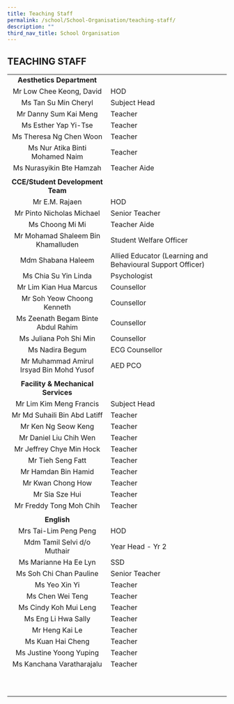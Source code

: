 ```yaml
---
title: Teaching Staff
permalink: /school/School-Organisation/teaching-staff/
description: ""
third_nav_title: School Organisation
---
```

## TEACHING STAFF

|   |   |
|:-:|---|
| **Aesthetics Department**  |   |
| Mr Low Chee Keong, David  | HOD  |
| Ms Tan Su Min Cheryl  | Subject Head  |
| Mr Danny Sum Kai Meng  | Teacher  |
| Ms Esther Yap Yi-Tse  | Teacher  |
| Ms Theresa Ng Chen Woon  | Teacher  |
| Ms Nur Atika Binti Mohamed Naim  | Teacher  |
| Ms Nurasyikin Bte Hamzah  | Teacher Aide  |
|   |   |
| **CCE/Student Development Team**  |   |
| Mr E.M. Rajaen  | HOD  |
| Mr Pinto Nicholas Michael  | Senior Teacher  |
| Ms Choong Mi Mi  | Teacher Aide  |
| Mr Mohamad Shaleem Bin Khamalluden  | Student Welfare Officer  |
| Mdm Shabana Haleem  | Allied Educator (Learning and Behavioural Support Officer)  |
| Ms Chia Su Yin Linda  | Psychologist  |
| Mr Lim Kian Hua Marcus  | Counsellor  |
| Mr Soh Yeow Choong Kenneth  | Counsellor |
| Ms Zeenath Begam Binte Abdul Rahim  | Counsellor  |
| Ms Juliana Poh Shi Min  | Counsellor  |
| Ms Nadira Begum  | ECG Counsellor  |
| Mr Muhammad Amirul Irsyad Bin Mohd Yusof  | AED PCO  |
|   |   |
| **Facility & Mechanical Services**  |   |
| Mr Lim Kim Meng Francis  | Subject Head  |
| Mr Md Suhaili Bin Abd Latiff  | Teacher  |
| Mr Ken Ng Seow Keng  | Teacher  |
| Mr Daniel Liu Chih Wen  | Teacher  |
| Mr Jeffrey Chye Min Hock  | Teacher  |
| Mr Tieh Seng Fatt  | Teacher  |
| Mr Hamdan Bin Hamid  | Teacher  |
| Mr Kwan Chong How  | Teacher  |
| Mr Sia Sze Hui  | Teacher  |
| Mr Freddy Tong Moh Chih  | Teacher  |
|   |   |
| **English**  |   |
| Mrs Tai-Lim Peng Peng  | HOD  |
| Mdm Tamil Selvi d/o Muthair  | Year Head - Yr 2  |
| Ms Marianne Ha Ee Lyn  | SSD  |
| Ms Soh Chi Chan Pauline  | Senior Teacher  |
| Ms Yeo Xin Yi  | Teacher  |
| Ms Chen Wei Teng  | Teacher  |
| Ms Cindy Koh Mui Leng  | Teacher  |
| Ms Eng Li Hwa Sally  |  Teacher |
| Mr Heng Kai Le  | Teacher  |
| Ms Kuan Hai Cheng  | Teacher  |
| Ms Justine Yoong Yuping  | Teacher  |
| Ms Kanchana Varatharajalu  | Teacher  |
|   |   |
|   |   |
|   |   |
|   |   |
|   |   |
|   |   |
|   |   |
|   |   |
|   |   |
|   |   |